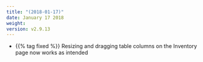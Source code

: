 ```yaml
---
title: "(2018-01-17)"
date: January 17 2018
weight:
version: v2.9.13
---
```


- {{% tag fixed %}}  Resizing and dragging table columns on the Inventory page now works as intended
